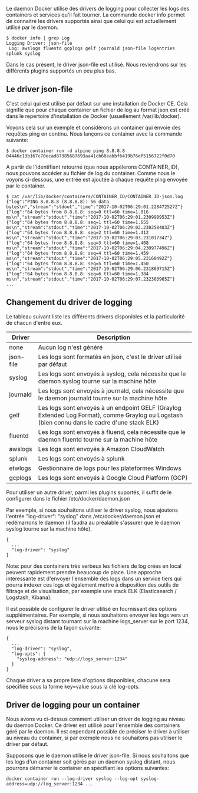 Le daemon Docker utilise des drivers de logging pour collecter les logs des containers et services qu'il fait tourner. La commande docker info  permet de connaitre les drivers supportés ainsi que celui qui est actuellement utilisé par le daemon.

```
$ docker info | grep Log
Logging Driver: json-file
 Log: awslogs fluentd gcplogs gelf journald json-file logentries splunk syslog
```

Dans le cas présent, le driver json-file est utilisé. Nous reviendrons sur les différents plugins supportés un peu plus bas.

## Le driver json-file

C'est celui qui est utilisé par défaut sur une installation de Docker CE. Cela signifie que pour chaque container un fichier de log au format json est créé dans le repertoire d'installation de Docker (usuellement /var/lib/docker).

Voyons cela sur un exemple et considérons un container qui envoie des requêtes ping en continu. Nous lançons ce container avec la commande suivante:

```
$ docker container run -d alpine ping 8.8.8.8
04446c13b167c70ecad87385687693aa41cb68eabbf6419b76ef5156722f0d70
```

A partir de l'identifiant retourné (que nous appèlerons CONTAINER_ID), nous pouvons accéder au fichier de log du container. Comme nous le voyons ci-dessous, une entrée est ajoutée à chaque requête ping envoyée par le container.

```
$ cat /var/lib/docker/containers/CONTAINER_ID/CONTAINER_ID-json.log
{"log":"PING 8.8.8.8 (8.8.8.8): 56 data bytes\n","stream":"stdout","time":"2017-10-02T06:29:01.228472527Z"}
{"log":"64 bytes from 8.8.8.8: seq=0 ttl=60 time=1.816 ms\n","stream":"stdout","time":"2017-10-02T06:29:01.230998953Z"}
{"log":"64 bytes from 8.8.8.8: seq=1 ttl=60 time=1.655 ms\n","stream":"stdout","time":"2017-10-02T06:29:02.230258483Z"}
{"log":"64 bytes from 8.8.8.8: seq=2 ttl=60 time=1.412 ms\n","stream":"stdout","time":"2017-10-02T06:29:03.23101734Z"}
{"log":"64 bytes from 8.8.8.8: seq=3 ttl=60 time=1.408 ms\n","stream":"stdout","time":"2017-10-02T06:29:04.230977496Z"}
{"log":"64 bytes from 8.8.8.8: seq=4 ttl=60 time=1.459 ms\n","stream":"stdout","time":"2017-10-02T06:29:05.23160492Z"}
{"log":"64 bytes from 8.8.8.8: seq=5 ttl=60 time=1.450 ms\n","stream":"stdout","time":"2017-10-02T06:29:06.231869715Z"}
{"log":"64 bytes from 8.8.8.8: seq=6 ttl=60 time=1.384 ms\n","stream":"stdout","time":"2017-10-02T06:29:07.232303965Z"}
...
```

## Changement du driver de logging

Le tableau suivant liste les différents drivers disponibles et la particularité de chacun d'entre eux.

Driver | Description     
------ | -----------
none      | Aucun log n'est généré     
json-file | Les logs sont formatés en json, c'est le driver utilisé par défaut
syslog    | Les logs sont envoyés à syslog, cela nécessite que le daemon syslog tourne sur la machine hôte     
journald  | Les logs sont envoyés à journald, cela nécessite que le daemon journald tourne sur la machine hôte     
gelf      | Les logs sont envoyés à un endpoint GELF (Graylog Extended Log Format), comme Graylog ou Logstash (bien connu dans le cadre d'une stack ELK)     
fluentd   | Les logs sont envoyés à fluend, cela nécessite que le daemon fluentd tourne sur la machine hôte     
awslogs   | Les logs sont envoyés à Amazon CloudWatch     
splunk    | Les logs sont envoyés à splunk     
etwlogs   | Gestionnaire de logs pour les plateformes Windows     
gcplogs   | Les logs sont envoyés à Google Cloud Platform (GCP)

Pour utiliser un autre driver, parmi les plugins suportés, il suffit de le configurer dans le fichier /etc/docker/daemon.json

Par exemple, si nous souhaitons utiliser le driver syslog, nous ajoutons l'entrée "log-driver": "syslog"  dans /etc/docker/daemon.json et redémarrons le daemon (il faudra au préalable s'assurer que le daemon syslog tourne sur la machine hôte).

```
{
  ...
  "log-driver": "syslog"
}
```

Note: pour des containers très verbeux les fichiers de log crées en local peuvent rapidement prendre beaucoup de place. Une approche intéressante est d'envoyer l'ensemble des logs dans un service tiers qui pourra indexer ces logs et également mettre à disposition des outils de filtrage et de visualisation, par exemple une stack ELK (Elasticsearch / Logstash, Kibana).

Il est possible de configurer le driver utilisé en fournissant des options supplémentaires. Par exemple, si nous souhaitons envoyer les logs vers un serveur syslog distant tournant sur la machine logs_server sur le port 1234, nous le précisons de la façon suivante:  

```
{
  ...
  "log-driver": "syslog",
  "log-opts": {
    "syslog-address": "udp://logs_server:1234"
  }
}
```

Chaque driver a sa propre liste d'options disponibles, chacune sera spécifiée sous la forme key=value sous la clé log-opts.

## Driver de logging pour un container

Nous avons vu ci-dessus comment utiliser un driver de logging au niveau du daemon Docker. Ce driver est utilisé pour l'ensemble des containers géré par le daemon. Il est cependant possible de préciser le driver à utiliser au niveau du container, si par exemple nous ne souhaitons pas utiliser le driver par défaut.

Supposons que le daemon utilise le driver json-file. Si nous souhaitons que les logs d'un container soit gérés par un daemon syslog distant, nous pourrons démarrer le container en spécifiant les options suivantes:

```
docker container run --log-driver syslog --log-opt syslog-address=udp://log_server:1234 ...
```
